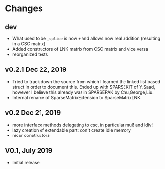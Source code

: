 # Changes

## dev
- What used to be `_splice`  is now `+` and allows now real addition (resulting in a CSC matrix)
- Added constructors of LNK matrix from CSC matrix and vice versa
- reorganized tests

## v0.2.1 Dec 22, 2019
- Tried to track down the source from which I learned the linked list based struct in order
  to document this. Ended up with SPARSEKIT of Y.Saad, however I believe this 
  already was in SPARSEPAK by Chu,George,Liu.
- Internal rename of SparseMatrixExtension to SparseMatrixLNK. 

## v0.2 Dec 21, 2019
- more interface methods delegating to csc, in particular mul! and ldiv!
- lazy creation of extendable part: don't create idle memory
- nicer constructors
  
## V0.1, July 2019
- Initial release

